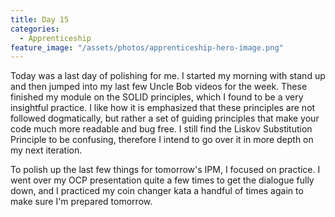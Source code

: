 ```yaml
---
title: Day 15
categories:
  - Apprenticeship
feature_image: "/assets/photos/apprenticeship-hero-image.png"
---
```


Today was a last day of polishing for me. I started my morning with stand up and then jumped into my last few
Uncle Bob videos for the week. These finished my module on the SOLID principles, which I found to be a very insightful
practice. I like how it is emphasized that these principles are not followed dogmatically, but rather
a set of guiding principles that make your code much more readable and bug free. I still find the Liskov Substitution
Principle to be confusing, therefore I intend to go over it in more depth on my next iteration.

To polish up the last few things for tomorrow's IPM, I focused on practice. I went over my OCP presentation quite a few
times to get the dialogue fully down, and I practiced my coin changer kata a handful of times again to make sure I'm
prepared tomorrow.